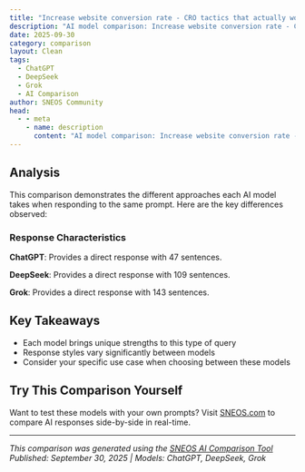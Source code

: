```yaml
---
title: "Increase website conversion rate - CRO tactics that actually work"
description: "AI model comparison: Increase website conversion rate - CRO tactics that actually work..."
date: 2025-09-30
category: comparison
layout: Clean
tags:
  - ChatGPT
  - DeepSeek
  - Grok
  - AI Comparison
author: SNEOS Community
head:
  - - meta
    - name: description
      content: "AI model comparison: Increase website conversion rate - CRO tactics that actually work..."
---
```


<ChatComparison
  title="Increase website conversion rate - CRO tactics that actually work"
  prompt="Increase website conversion rate - CRO tactics that actually work"
  :responses='{
    "ChatGPT": "Improving your website conversion rate (CRO) is essential for maximizing the return on your traffic and marketing efforts. Here are some proven CRO tactics that actually work:\n\n### 1. **Simplify Your User Experience (UX)**\n- **Streamline navigation:** Make it easy for visitors to find what they need.\n- **Reduce clutter:** Focus on essential content and remove distractions.\n- **Mobile optimization:** Ensure your site is fully responsive and loads quickly on mobile devices.\n\n### 2. **Clear and Compelling Call-to-Actions (CTAs)**\n- Use action-oriented language (e.g., \u0022Get Your Free Trial,\u0022 \u0022Buy Now,\u0022 \u0022Download Today\u0022).\n- Make CTAs visually distinct with contrasting colors.\n- Position CTAs prominently above the fold and at the end of key content.\n\n### 3. **Build Trust and Credibility**\n- Display customer testimonials and reviews.\n- Showcase logos of well-known clients or partners.\n- Add security badges, money-back guarantees, and clear privacy policies.\n\n### 4. **Use High-Quality Visuals**\n- Incorporate professional images, videos, or product demos.\n- Use visuals to explain how your product or service works.\n- Avoid generic stock photos that don\u2019t add value.\n\n### 5. **Leverage Social Proof**\n- Include real, relevant customer reviews and ratings.\n- Highlight user numbers (\u201CJoin 10,000\u002B happy customers\u201D).\n- Show social media mentions and influencer endorsements.\n\n### 6. **Create Urgency and Scarcity**\n- Use limited-time offers or countdown timers.\n- Display low-stock notifications for popular products.\n- Use phrases like \u201COnly X left\u201D or \u201CSale ends tonight.\u201D\n\n### 7. **A/B Testing and Data-Driven Decisions**\n- Test headlines, CTAs, page layouts, colors, and images.\n- Use heatmaps and session recordings to understand visitor behavior.\n- Continuously optimize based on test results and analytics.\n\n### 8. **Optimize Forms**\n- Keep forms short and only ask for essential information.\n- Use inline validation and clear error messages.\n- Offer multi-step forms to reduce overwhelm.\n\n### 9. **Personalize User Experience**\n- Use behavioral targeting to show relevant offers/content.\n- Use dynamic content based on visitor\u2019s location, device, or past behavior.\n- Recommend related products or content to increase engagement.\n\n### 10. **Improve Website Speed**\n- Compress images and use modern formats (like WebP).\n- Minimize JavaScript and CSS files.\n- Use content delivery networks (CDNs) to reduce load time globally.\n\n---\n\n### Bonus Tip: Analyze and Understand Your Audience\n- Use surveys, feedback forms, and user interviews to learn pain points.\n- Tailor your messaging and site structure to match user intent.\n\n---\n\nBy implementing and iterating on these tactics, you can significantly boost your website\u2019s conversion rate. Remember, CRO is an ongoing process that relies on testing, learning, and adapting to your audience\u2019s needs.",
    "DeepSeek": "Of course. Increasing your website conversion rate (CRO) isn\u0027t about one magic trick; it\u0027s a systematic process of understanding your users and removing the friction that stops them from taking action.\n\nHere is a comprehensive guide to CRO tactics that actually work, structured in a actionable framework.\n\n### The Core CRO Mindset: It\u0027s a Process, Not a Project\n\nBefore the tactics, remember this philosophy:\n1.  **Data Over Opinion:** Never assume. Use data to find problems.\n2.  **Test Everything:** Your \u0022best guess\u0022 can be wrong. A/B test to know for sure.\n3.  **Psychology is Key:** Understand the \u0022why\u0022 behind user behavior.\n\n---\n\n### Phase 1: Diagnose - Find the Leaks in Your Funnel\n\nYou can\u0027t fix what you don\u0027t know is broken.\n\n| Tactic | How to Do It | What It Reveals |\n| :--- | :--- | :--- |\n| **Google Analytics 4 (GA4) Audit** | Set up funnel reports to see where users drop off (e.g., View Product -\u003E Add to Cart -\u003E Checkout -\u003E Purchase). Analyze \u0022Behavior Flow\u0022 and \u0022User Journey\u0022 reports. | The specific page or step where you\u0027re losing the most potential customers. |\n| **Session Recording \u0026 Heatmaps** (Tools: Hotjar, Microsoft Clarity) | Watch recordings of real user sessions. Look at scroll maps (how far users scroll) and click maps (where they click). | Usability issues, confusing navigation, elements being ignored, or buttons that aren\u0027t clickable. |\n| **User Surveys \u0026 Feedback** (Tools: Hotjar, Qualaroo, even a simple Typeform) | Ask exiting visitors *why* they are leaving. Ask customers what nearly stopped them from buying. Ask subscribers why they signed up. | Qualitative data on user motivation, fears, and objections that quantitative data can\u0027t show. |\n\n---\n\n### Phase 2: Hypothesize \u0026 Implement - High-Impact CRO Tactics\n\nBased on your diagnosis, apply these proven tactics. They are categorized by the core psychological principle they leverage.\n\n#### 1. Build Trust \u0026 Credibility (The Foundation)\n\nPeople don\u0027t buy from websites they don\u0027t trust.\n\n*   **Tactic: Social Proof**\n    *   **Customer Reviews \u0026 Testimonials:** Display them prominently on product pages and your homepage. Use real names and photos if possible.\n    *   **Case Studies:** For B2B or high-value products, detailed case studies prove you can deliver results.\n    *   **Trust Badges:** Show security seals (McAfee, Norton), payment method icons, and money-back guarantees, especially on your checkout page.\n    *   **Social Media Proof:** Display live follower counts or a feed of recent social posts.\n\n*   **Tactic: Authority**\n    *   **\u0022As Featured In\u0022 Logos:** Display logos of reputable media outlets that have mentioned you.\n    *   **Expert Endorsements:** If an industry expert uses or recommends your product, flaunt it.\n\n#### 2. Create Clarity \u0026 Reduce Friction (The Usability Fix)\n\nIf users are confused, they will leave.\n\n*   **Tactic: Simplify Your Value Proposition**\n    *   **The 5-Second Test:** Can a visitor understand what you do and who it\u0027s for in 5 seconds? Your headline and sub-headline are critical. Be specific. Instead of \u0022We Create Solutions,\u0022 try \u0022CRM Software for Small Real Estate Agencies.\u0022\n    *   **Clear Call-to-Action (CTA):** Your CTA button should be action-oriented and create urgency or highlight value.\n        *   Weak: \u0060Submit\u0060\n        *   Good: \u0060Download Your Guide\u0060\n        *   Better: \u0060Get My Free Guide\u0060\n\n*   **Tactic: Optimize Your Forms**\n    *   **Reduce Fields:** Every additional field lowers conversion. Only ask for what you absolutely need.\n    *   **Use Field Labels \u0026 Placeholders:** Make it obvious what information is required.\n    *   **Use Smart Defaults \u0026 Autofill:** Pre-select common options where possible.\n    *   **Show Progress Bars:** For multi-step forms (like checkout), a progress bar reduces abandonment.\n\n*   **Tactic: Improve Site Speed**\n    *   **Impact:** A **1-second delay** in page load time can result in a 7% reduction in conversions.\n    *   **How:** Compress images, leverage browser caching, reduce redirects, use a Content Delivery Network (CDN). Use Google PageSpeed Insights to find issues.\n\n#### 3. Leverage Psychology \u0026 Persuasion (The Advanced Play)\n\nGuide users toward a decision by understanding how they think.\n\n*   **Tactic: Scarcity \u0026 Urgency**\n    *   **Scarcity (Limited Quantity):** \u0022Only 3 left in stock!\u0022\n    *   **Urgency (Limited Time):** \u0022Sale ends in 2 hours!\u0022 or \u0022Offer expires at midnight.\u0022\n    *   **Key:** Use these ethically and truthfully. Fake scarcity destroys trust.\n\n*   **Tactic: The Halo Effect**\n    *   **How it Works:** A positive impression in one area influences opinion in another.\n    *   **Application:** A beautiful, professional website design makes people more likely to trust your product and brand. Invest in high-quality visuals and a clean layout.\n\n*   **Tactic: Answer Objections Before They Arise**\n    *   **On Pricing Page:** \u0022Still not sure? Start with a 14-day free trial, no credit card required.\u0022\n    *   **On Product Page:** \u0022Worried about setup? We include free 1-on-1 onboarding with every plan.\u0022\n    *   **In Checkout:** \u0022Shipping costs? We offer free shipping on all orders over $50.\u0022\n\n#### 4. Master the \u0022Micro-Moments\u0022 (The Final Push)\n\n*   **Tactic: Exit-Intent Popups**\n    *   **What it is:** A popup that triggers when a user\u0027s mouse movement suggests they are about to leave the page.\n    *   **Offer Value:** Don\u0027t just beg them to stay. Offer a 10% discount, a free ebook, or a reminder of what they\u0027re leaving behind (e.g., \u0022Your cart is waiting!\u0022).\n\n*   **Tactic: Live Chat**\n    *   **Proactive vs. Reactive:** A proactive chat invitation like \u0022Need help finding the right plan?\u0022 can convert a hesitant visitor. Reactive chat answers questions that would otherwise lead to abandonment.\n\n---\n\n### Phase 3: Test \u0026 Iterate - The Only Way to Know for Sure\n\nYour changes are just hypotheses until you test them.\n\n*   **A/B Testing (Split Testing):** This is the gold standard. Test one change at a time.\n    *   **Test Your Headlines**\n    *   **Test CTA Button Colors \u0026 Text** (e.g., \u0060Buy Now\u0060 vs. \u0060Add to Cart\u0060)\n    *   **Test Page Layouts** (Single-column form vs. multi-column)\n    *   **Test Pricing Page Structures**\n*   **Use a Tool:** Google Optimize (sunset in 2023, but alternatives exist), Optimizely, VWO.\n*   **Statistical Significance:** Don\u0027t stop a test too early. Run it until you have a 95% confidence level that your result is not due to chance.\n\n### A Simple CRO Action Plan to Start Today:\n\n1.  **Install GA4 and Hotjar/Microsoft Clarity (Free).** Spend a week just collecting data.\n2.  **Identify Your #1 Problem.** Is it the homepage bounce rate? Cart abandonment? Checkout drop-off?\n3.  **Form a Hypothesis.** \u0022I believe that adding customer reviews to the product page will increase add-to-cart rate because it builds trust.\u0022\n4.  **Implement a Change.** Add 3-5 compelling reviews with photos.\n5.  **A/B Test It.** Run an A/B test against the original page for 2-4 weeks.\n6.  **Analyze \u0026 Repeat.** Did it work? Great, now find the next biggest problem.\n\nBy following this process of **Diagnose -\u003E Hypothesize -\u003E Test -\u003E Implement**, you will systematically and reliably increase your website\u0027s conversion rate.",
    "Grok": "Improving your website\u0027s conversion rate through Conversion Rate Optimization (CRO) is a powerful way to maximize the value of your existing traffic. Rather than focusing solely on driving more visitors, CRO helps you convert a higher percentage of those visitors into leads, customers, or subscribers. Below are proven CRO tactics that actually work, backed by data and real-world application:\n\n---\n\n### **1. Understand Your Audience with Data and Research**\nBefore making any changes, you need to understand why visitors aren\u0027t converting. Use these methods to gather insights:\n- **Analytics Tools:** Use Google Analytics, Hotjar, or Mixpanel to track user behavior, identify drop-off points, and see which pages have high bounce rates.\n- **Heatmaps and Session Recordings:** Tools like Hotjar or Crazy Egg reveal where users click, scroll, or hesitate, helping you spot usability issues.\n- **Surveys and Feedback:** Ask visitors why they didn\u2019t convert using on-site polls (e.g., Qualaroo) or post-exit surveys.\n- **User Testing:** Conduct usability tests with tools like UserTesting to see how real users interact with your site and uncover pain points.\n\n**Why It Works:** Data-driven decisions eliminate guesswork. For example, a study by CXL found that businesses using user behavior data saw conversion rate increases of up to 30%.\n\n---\n\n### **2. Optimize Page Load Speed**\nSpeed directly impacts conversions. If your site takes too long to load, users will leave before even seeing your offer.\n- **Test Your Speed:** Use Google PageSpeed Insights or GTmetrix to measure load times and get actionable recommendations.\n- **Compress Images:** Use tools like TinyPNG to reduce image sizes without losing quality.\n- **Minimize Code:** Remove unnecessary CSS, JavaScript, and plugins.\n- **Leverage Browser Caching and CDNs:** Use a Content Delivery Network (like Cloudflare) to serve content faster to users worldwide.\n\n**Why It Works:** According to Google, a 1-second delay in mobile page load time can reduce conversions by up to 20%. Walmart reported a 2% conversion increase for every 1-second improvement in load time.\n\n---\n\n### **3. Craft Compelling and Clear Value Propositions**\nYour value proposition (why someone should choose you) must be immediately obvious.\n- **Headline Optimization:** Write clear, benefit-focused headlines that address user pain points (e.g., \u201CSave 30% on Your Next Purchase!\u201D).\n- **Subheadings and Bullet Points:** Break down key benefits into scannable points.\n- **Visuals:** Use images or videos to demonstrate your product/service in action.\n\n**Why It Works:** A strong value proposition can increase conversions by 10-20%. For example, when Moz tested a clearer headline, they saw a 52% uplift in sign-ups.\n\n---\n\n### **4. Simplify Website Navigation and Design**\nA cluttered or confusing design kills conversions. Make it easy for users to find what they need.\n- **Streamline Navigation:** Limit menu items to 5-7 and use descriptive labels.\n- **Use White Space:** Avoid overcrowding elements; give content room to breathe.\n- **Mobile Optimization:** Ensure your site is responsive, as over 50% of web traffic comes from mobile devices (Statista, 2023).\n- **Clear CTAs (Call-to-Actions):** Use action-oriented language like \u201CBuy Now\u201D or \u201CGet Started\u201D on buttons, and make them visually prominent (e.g., contrasting colors).\n\n**Why It Works:** Simplifying navigation reduces friction. A HubSpot study found that reducing form fields from 4 to 3 increased conversions by 50%.\n\n---\n\n### **5. Build Trust and Credibility**\nVisitors won\u2019t convert if they don\u2019t trust your site.\n- **Social Proof:** Display customer reviews, testimonials, case studies, or \u201CAs Seen On\u201D badges from reputable outlets.\n- **Trust Signals:** Show security badges (e.g., SSL certificates, McAfee Secure) and money-back guarantees.\n- **Transparency:** Include clear contact info, an \u201CAbout Us\u201D page, and detailed product descriptions.\n- **User-Generated Content (UGC):** Showcase real customer photos or videos using your product.\n\n**Why It Works:** Adding trust signals can boost conversions significantly. For instance, Blue Fountain Media reported a 42% increase in conversions after adding testimonials.\n\n---\n\n### **6. Optimize Forms for Higher Completion Rates**\nForms are often a major conversion barrier. Optimize them to reduce drop-offs.\n- **Minimize Fields:** Only ask for essential information (e.g., name and email instead of a full address).\n- **Use Progressive Profiling:** Collect data over time instead of all at once.\n- **Add Autofill and Validation:** Help users fill forms faster and avoid errors with real-time validation (e.g., indicating a missing \u201C@\u201D in an email).\n- **Clear Labels and Help Text:** Explain why you need certain info (e.g., \u201CWe\u2019ll use your email to send a confirmation\u201D).\n\n**Why It Works:** Expedia increased conversions by 12% simply by removing one optional field from their booking form.\n\n---\n\n### **7. Leverage A/B Testing for Continuous Improvement**\nA/B testing (split testing) lets you compare two versions of a page or element to see what performs better.\n- **Test Key Elements:** Experiment with headlines, CTAs, images, colors, and layouts.\n- **Use Reliable Tools:** Tools like Optimizely, VWO, or Google Optimize make testing easy.\n- **Focus on One Variable:** Test one change at a time to isolate its impact (e.g., button color, not color AND text).\n- **Run Tests Long Enough:** Ensure statistical significance by running tests for at least 1-2 weeks or until you have enough data.\n\n**Why It Works:** A/B testing can uncover hidden opportunities. For instance, Obama\u2019s 2012 campaign raised an additional $60 million by testing email subject lines and donation page designs.\n\n---\n\n### **8. Personalize User Experiences**\nPersonalization makes visitors feel like your site speaks directly to them.\n- **Dynamic Content:** Show content based on user behavior, location, or past interactions (e.g., \u201CWelcome back, [Name]!\u201D).\n- **Segmented Offers:** Tailor promotions based on user demographics or interests (e.g., different discounts for new vs. returning customers).\n- **Email Retargeting:** Send personalized follow-up emails to cart abandoners or non-converters.\n\n**Why It Works:** McKinsey reports that personalization can increase conversion rates by 5-15% and revenue by 10-30%.\n\n---\n\n### **9. Reduce Cart Abandonment (for E-commerce)**\nCart abandonment is a major issue, with average rates around 70% (Baymard Institute, 2023). Combat it with:\n- **Exit-Intent Popups:** Offer a discount or free shipping when users try to leave.\n- **Transparent Pricing:** Show all costs (taxes, shipping) upfront to avoid surprises.\n- **Guest Checkout:** Don\u2019t force users to create accounts; offer a quick checkout option.\n- **Retargeting Campaigns:** Use email or ads to remind users about abandoned items.\n\n**Why It Works:** Implementing exit-intent popups has helped some e-commerce stores recover up to 10-15% of abandoned carts.\n\n---\n\n### **10. Use Urgency and Scarcity Tactics Ethically**\nCreating a sense of urgency or scarcity can nudge users to act quickly.\n- **Limited-Time Offers:** Display countdown timers for deals (e.g., \u201CSale Ends in 24 Hours!\u201D).\n- **Stock Indicators:** Show low stock levels (e.g., \u201COnly 3 Left!\u201D).\n- **Seasonal Campaigns:** Tie offers to holidays or events for timely relevance.\n\n**Why It Works:** Urgency taps into FOMO (Fear of Missing Out). Booking.com uses scarcity tactics (e.g., \u201COnly 1 room left!\u201D) to increase bookings by up to 27%, per studies.\n\n---\n\n### **11. Offer Multiple Payment and Contact Options**\nFriction at the final step can kill conversions.\n- **Diverse Payment Methods:** Accept credit cards, PayPal, Apple Pay, etc., to accommodate user preferences.\n- **Live Chat Support:** Use tools like Intercom or Drift to answer questions in real-time.\n- **Click-to-Call Buttons:** Make it easy for mobile users to contact you directly.\n\n**Why It Works:** Adding PayPal as a payment option has increased conversions by 44% for some businesses (Statista).\n\n---\n\n### **12. Analyze and Iterate Regularly**\nCRO is not a one-time effort. Continuously monitor performance and test new ideas.\n- **Track KPIs:** Focus on metrics like conversion rate, bounce rate, and average time on page.\n- **Set Benchmarks:** Compare your rates to industry averages (e.g., e-commerce average is ~2-3%, per WordStream).\n- **Stay Updated:** Follow CRO blogs like CXL, Unbounce, or ConversionXL for the latest trends and case studies.\n\n**Why It Works:** Iteration compounds results. Companies that test regularly often see cumulative conversion lifts of 50%\u002B over time.\n\n---\n\n### **Real-World Example**\nAn e-commerce store, after implementing several of these tactics (faster load times, clearer CTAs, trust signals, and exit-intent popups), saw their conversion rate jump from 1.8% to 3.2% in just 3 months\u2014a 78% increase. This translated to thousands in additional monthly revenue without increasing ad spend.\n\n---\n\n### **Quick Action Plan**\n1. **Audit Your Site:** Use analytics and heatmaps to identify problem areas (e.g., high bounce pages, slow load times).\n2. **Prioritize Fixes:** Start with high-impact, low-effort changes like speed optimization and CTA clarity.\n3. **Test and Measure:** Run A/B tests on key pages and track results.\n4. **Iterate:** Use insights from tests to refine further and scale wins across your site.\n\nBy focusing on these proven CRO tactics, you can turn more visitors into customers without needing"
  }'
  published-date="22:46"
/>

## Analysis

This comparison demonstrates the different approaches each AI model takes when responding to the same prompt. Here are the key differences observed:

### Response Characteristics

**ChatGPT**: Provides a direct response with 47 sentences. 

**DeepSeek**: Provides a direct response with 109 sentences. 

**Grok**: Provides a direct response with 143 sentences. 

## Key Takeaways

- Each model brings unique strengths to this type of query
- Response styles vary significantly between models
- Consider your specific use case when choosing between these models

## Try This Comparison Yourself

Want to test these models with your own prompts? Visit [SNEOS.com](https://sneos.com) to compare AI responses side-by-side in real-time.

---

*This comparison was generated using the [SNEOS AI Comparison Tool](https://sneos.com)*
*Published: September 30, 2025 | Models: ChatGPT, DeepSeek, Grok*
